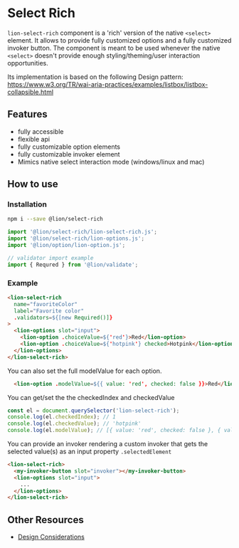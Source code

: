 # Select Rich

[//]: # 'AUTO INSERT HEADER PREPUBLISH'

`lion-select-rich` component is a 'rich' version of the native `<select>` element.
It allows to provide fully customized options and a fully customized invoker button.
The component is meant to be used whenever the native `<select>` doesn't provide enough
styling/theming/user interaction opportunities.

Its implementation is based on the following Design pattern:
<https://www.w3.org/TR/wai-aria-practices/examples/listbox/listbox-collapsible.html>

## Features

- fully accessible
- flexible api
- fully customizable option elements
- fully customizable invoker element
- Mimics native select interaction mode (windows/linux and mac)

## How to use

### Installation

```sh
npm i --save @lion/select-rich
```

```js
import '@lion/select-rich/lion-select-rich.js';
import '@lion/select-rich/lion-options.js';
import '@lion/option/lion-option.js';

// validator import example
import { Requred } from '@lion/validate';
```

### Example

```html
<lion-select-rich
  name="favoriteColor"
  label="Favorite color"
  .validators=${[new Required()]}
>
  <lion-options slot="input">
    <lion-option .choiceValue=${'red'}>Red</lion-option>
    <lion-option .choiceValue=${'hotpink'} checked>Hotpink</lion-option>
  </lion-options>
</lion-select-rich>
```

You can also set the full modelValue for each option.

```html
  <lion-option .modelValue=${{ value: 'red', checked: false }}>Red</lion-option>
```

You can get/set the the checkedIndex and checkedValue

```js
const el = document.querySelector('lion-select-rich');
console.log(el.checkedIndex); // 1
console.log(el.checkedValue); // 'hotpink'
console.log(el.modelValue); // [{ value: 'red', checked: false }, { value: 'hotpink', checked: true }]
```

You can provide an invoker rendering a custom invoker that gets the selected value(s) as an
input property `.selectedElement`

```html
<lion-select-rich>
  <my-invoker-button slot="invoker"></my-invoker-button>
  <lion-options slot="input">
    ...
  </lion-options>
</lion-select-rich>
```

## Other Resources

- [Design Considerations](./docs/DesignConsiderations.md)

